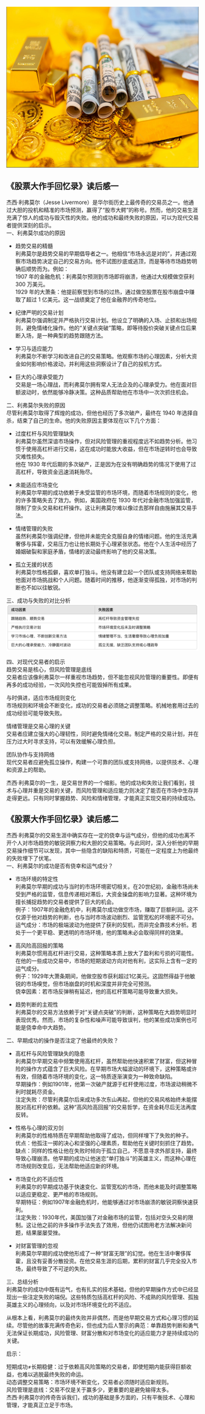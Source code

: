 
  
<img src="images/gold.PNG" style="height:420px;width:100%;"></img>

## 《股票大作手回忆录》读后感一
杰西·利弗莫尔（Jesse Livermore）是华尔街历史上最传奇的交易员之一。他通过大胆的投机和精准的市场预测，赢得了“股市大鳄”的称号。然而，他的交易生涯充满了惊人的成功与毁灭性的失败。他的成功和最终失败的原因，可以为现代交易者提供深刻的启示。  
一、利弗莫尔成功的原因  
- 趋势交易的精髓  
利弗莫尔是趋势交易的早期倡导者之一。他相信“市场永远是对的”，并通过观察市场趋势决定自己的交易方向。他不试图抄底或逃顶，而是等待市场趋势明确后顺势而为。例如：  
1907 年的金融危机：利弗莫尔预测到市场即将崩溃，他通过大规模做空获利 300 万美元。  
1929 年的大萧条：他提前察觉到市场的过热，通过做空股票在股市崩盘中赚取了超过 1 亿美元。这一战绩奠定了他在金融界的传奇地位。    
- 纪律严明的交易计划  
利弗莫尔强调制定并严格执行交易计划。他设立了明确的入场、止损和出场规则，避免情绪化操作。他的“关键点突破”策略，即等待股价突破关键点位后果断入场，是一种典型的趋势跟随方法。  

- 学习与适应能力  
利弗莫尔不断学习和改进自己的交易策略。他观察市场的心理因素，分析大资金如何影响价格波动，并利用这些洞察设计了自己的投机方式。  

- 巨大的心理承受能力  
交易是一场心理战，而利弗莫尔拥有常人无法企及的心理承受力。他在面对巨额波动时，依然能够冷静决策。这种品质帮助他在市场中一次次抓住机会。  

二、利弗莫尔失败的原因  
尽管利弗莫尔取得了辉煌的成功，但他也经历了多次破产，最终在 1940 年选择自杀，结束了自己的生命。他的失败原因主要体现在以下几个方面：  

- 过度杠杆与风险管理缺失  
利弗莫尔虽然深谙市场操作，但对风险管理的重视程度远不如趋势分析。他习惯于使用高杠杆进行交易，这在成功时能放大收益，但在市场逆转时也会导致灾难性损失。  
他在 1930 年代后期的多次破产，正是因为在没有明确趋势的情况下使用了过高杠杆，导致资金迅速消耗殆尽。
  
- 未能适应市场变化  
利弗莫尔早期的成功依赖于未受监管的市场环境，而随着市场规则的变化，他的许多策略失去了效力。例如，美国政府在 1930 年代对金融市场加强监管，限制了空头交易和杠杆操作。这让利弗莫尔难以像过去那样自由施展其交易手法。  

- 情绪管理的失败  
虽然利弗莫尔强调纪律，但他并未能完全克服自身的情绪问题。他的生活充满奢侈与挥霍，交易压力也让他长期处于心理紧张状态。他在个人生活中经历了婚姻破裂和家庭矛盾，情绪的波动最终影响了他的交易决策。  

- 孤立无援的状态  
利弗莫尔性格孤僻，喜欢单打独斗。他没有建立起一个团队或支持网络来帮助他面对市场挑战和个人问题。随着时间的推移，他逐渐变得孤独，对市场的判断也不如以往敏锐。    

三、成功与失败的对比分析  
<img src="images/杰西利弗莫尔成功失败对比.png"></img>

四、对现代交易者的启示  
趋势交易是核心，但风险管理是底线  
交易者应该像利弗莫尔一样重视市场趋势，但不能忽视风险管理的重要性。即便有再多的成功经验，一次风险失控也可能毁掉所有成果。  

与时俱进，适应市场规则变化  
市场规则和环境会不断变化，成功的交易者必须随之调整策略。机械地套用过去的成功经验可能导致失败。  

情绪管理是交易心理的关键  
交易者应建立强大的心理韧性，同时避免情绪化交易。制定严格的交易计划，并在压力过大时寻求支持，可以有效缓解心理负担。  

团队协作与支持网络  
现代交易者应避免孤立操作，构建一个可靠的团队或支持网络，以提供技术、心理和资源上的帮助。  

杰西·利弗莫尔的一生，是交易世界的一个缩影。他的成功和失败让我们看到，技术与心理并重是交易的关键，而风险管理和适应能力则决定了能否在市场中生存并走得更远。只有同时掌握趋势、风险和情绪管理，才能真正实现交易的持续成功。  

## 《股票大作手回忆录》读后感二
杰西·利弗莫尔的交易生涯中确实存在一定的侥幸与运气成分，但他的成功也离不开个人对市场趋势的敏锐洞察力和大胆的交易策略。与此同时，深入分析他的早期交易操作细节可以发现，其中一些隐含的缺陷和特质，可能在一定程度上为他最终的失败埋下了伏笔。  
一、利弗莫尔的成功是否有侥幸和运气成分？  
- 市场环境的特定性  
利弗莫尔早期的成功与当时的市场环境密切相关。在20世纪初，金融市场尚未受到严格的监管，信息传递相对滞后，大资金操盘的影响力显著。这种环境为擅长捕捉趋势的交易者提供了巨大的机会。  
例子：1907年的金融危机中，利弗莫尔成功做空市场，赚取了巨额利润。这不仅源于他对趋势的判断，也与当时市场波动剧烈、监管宽松的环境密不可分。  
运气成分：市场的极端波动为他提供了获利的契机，而非完全靠技术分析。若处于一个更平稳、更透明的市场环境，他的策略未必会取得同样的效果。   

- 高风险高回报的策略  
利弗莫尔惯用高杠杆进行交易，这种策略本质上放大了盈利和亏损的可能性。在他的一些成功交易中，市场的短期波动方向对他有利，这实际上含有一定的运气成分。  
例子：1929年大萧条期间，他做空股市获利超过1亿美元。这固然得益于他敏锐的市场嗅觉，但市场崩盘的时机和深度并非完全可预测。  
侥幸因素：若市场反弹稍有延迟，他的高杠杆策略可能导致重大损失。  

- 趋势判断的主观性  
利弗莫尔的交易方法依赖于对“关键点突破”的判断，这种策略在大趋势明显时表现优秀。然而，市场的复杂性和噪声可能导致误判，他的某些成功案例也可能是侥幸命中大趋势。  

二、早期成功的操作是否注定了他最终的失败？  
- 高杠杆与风险管理缺失的隐患  
利弗莫尔早期交易中频繁使用高杠杆，虽然帮助他快速积累了财富，但这种冒险的操作方式蕴含了巨大风险。在早期市场大幅波动的环境下，这种策略或许有效，但随着市场环境的变化，这一特质逐渐演变为一种致命缺陷。  
早期操作：例如1901年，他第一次破产就源于杠杆使用过度，市场波动稍微不利时就耗尽资金。  
注定失败：尽管利弗莫尔后来成功多次东山再起，但他的交易风格始终未能摆脱对高杠杆的依赖。这种“高风险高回报”的交易哲学，在资金耗尽后无法再度反转。  

- 性格与心理的双刃剑  
利弗莫尔的性格特质在早期帮助他取得了成功，但同样埋下了失败的种子。  
优点：他孤注一掷的决心和坚强的心理素质，帮助他在关键时刻抓住了趋势。  
缺点：同样的性格让他在失败时倾向于孤立自己，不愿意寻求外部支持，最终导致心理崩溃。他早期的成功让他迷恋“单打独斗”的英雄主义，而这种心理在市场规则改变后，无法帮助他适应新的环境。  

- 市场变化的不适应性  
利弗莫尔的早期成功基于快速变化、监管宽松的市场，而他未能及时调整策略以适应更稳定、更严格的市场规则。  
早期特征：例如1907年金融危机时，他能够通过对市场崩溃的敏锐洞察快速获利。  
注定失败：1930年代，美国加强了对金融市场的监管，包括对空头交易的限制。这让他之前的许多操作手法失去了效用，但他仍试图用老方法解决新问题，结果屡屡受挫。  

- 对财富管理的忽视  
利弗莫尔早期的成功使他形成了一种“财富无限”的幻觉。他在生活中奢侈挥霍，且没有妥善分散投资。在他交易生涯的后期，累积的财富几乎完全投入市场，最终导致了不可逆的失败。  

三、总结分析  
利弗莫尔的成功中既有运气，也有扎实的技术基础，但他的早期操作方式中已经显现出一些注定失败的端倪。这些特质包括高杠杆的风险、不成熟的风险管理、孤独英雄主义的心理倾向，以及对市场环境变化的不适应。  

从根本上看，利弗莫尔的最终失败并非偶然，而是他早期交易方式和心理习惯的延续。尽管他的故事充满传奇色彩，但也成为后人警示的典范：单靠趋势判断和勇气无法保证长期成功，风险管理、财富分散和对市场变化的适应能力才是持续成功的关键。  

启示：  

短期成功≠长期稳健：过于依赖高风险策略的交易者，即使短期内能获得巨额收益，也难以逃脱最终失败的命运。  
动态调整交易策略：市场环境不断变化，交易者必须随时适应新规则。  
风险管理是底线：交易不仅是关于赢多少，更重要的是避免输得太多。  
杰西·利弗莫尔的传奇告诉我们，成功的基础是多方面的，只有平衡技术、心理和管理，才能真正立足于市场。  
